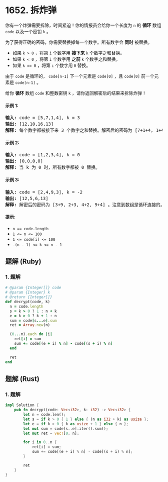# 1652. 拆炸弹
你有一个炸弹需要拆除，时间紧迫！你的情报员会给你一个长度为 `n` 的 **循环** 数组 `code` 以及一个密钥 `k` 。

为了获得正确的密码，你需要替换掉每一个数字。所有数字会 **同时** 被替换。
* 如果 `k > 0` ，将第 `i` 个数字用 **接下来** `k` 个数字之和替换。
* 如果 `k < 0` ，将第 `i` 个数字用 **之前** `k` 个数字之和替换。
* 如果 `k == 0` ，将第 `i` 个数字用 `0` 替换。

由于 `code` 是循环的， `code[n-1]` 下一个元素是 `code[0]` ，且 `code[0]` 前一个元素是 `code[n-1]` 。

给你 **循环** 数组 `code` 和整数密钥 `k` ，请你返回解密后的结果来拆除炸弹！

#### 示例 1:
<pre>
<strong>输入:</strong> code = [5,7,1,4], k = 3
<strong>输出:</strong> [12,10,16,13]
<strong>解释:</strong> 每个数字都被接下来 3 个数字之和替换。解密后的密码为 [7+1+4, 1+4+5, 4+5+7, 5+7+1]。注意到数组是循环连接的。
</pre>

#### 示例 2:
<pre>
<strong>输入:</strong> code = [1,2,3,4], k = 0
<strong>输出:</strong> [0,0,0,0]
<strong>解释:</strong> 当 k 为 0 时，所有数字都被 0 替换。
</pre>

#### 示例 3:
<pre>
<strong>输入:</strong> code = [2,4,9,3], k = -2
<strong>输出:</strong> [12,5,6,13]
<strong>解释:</strong> 解密后的密码为 [3+9, 2+3, 4+2, 9+4] 。注意到数组是循环连接的。如果 k 是负数，那么和为 <b>之前</b> 的数字。
</pre>

#### 提示:
* `n == code.length`
* `1 <= n <= 100`
* `1 <= code[i] <= 100`
* `-(n - 1) <= k <= n - 1`

## 题解 (Ruby)

### 1. 题解
```Ruby
# @param {Integer[]} code
# @param {Integer} k
# @return {Integer[]}
def decrypt(code, k)
  n = code.length
  s = k > 0 ? 1 : n + k
  e = k > 0 ? k + 1 : n
  sum = code[s...e].sum
  ret = Array.new(n)

  (0...n).each do |i|
    ret[i] = sum
    sum += code[(e + i) % n] - code[(s + i) % n]
  end

  ret
end
```

## 题解 (Rust)

### 1. 题解
```Rust
impl Solution {
    pub fn decrypt(code: Vec<i32>, k: i32) -> Vec<i32> {
        let n = code.len();
        let s = if k > 0 { 1 } else { (n as i32 + k) as usize };
        let e = if k > 0 { k as usize + 1 } else { n };
        let mut sum = code[s..e].iter().sum();
        let mut ret = vec![0; n];

        for i in 0..n {
            ret[i] = sum;
            sum += code[(e + i) % n] - code[(s + i) % n];
        }

        ret
    }
}
```
